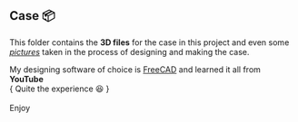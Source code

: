 ## Case 📦
This folder contains the **3D files** for the case in this project and even some *[pictures](Joe-BN/TypeDrift-34/Case/images)* taken in the process of designing and making the case.
<br>

My designing software of choice is [FreeCAD](https://www.freecad.org/index.php) and learned it all from **YouTube**
<br>
{ Quite the experience 😆 }
<br><br>
Enjoy